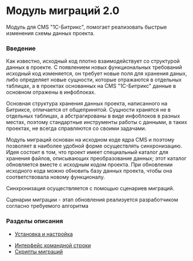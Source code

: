 Модуль миграций 2.0
===============

Модуль для CMS "1С-Битрикс", помогает реализовать быстрые изменения схемы данных проекта.

### Введение

Как известно, исходный код плотно взаимодействует со структурой данных в проекте. С появлением новых функциональных требований исходный код изменяется,
он требует новые поля для хранения даных, либо определяет новые сущности, которые отражаются в отдельных таблицах,
а в проектах основанных на CMS "1С-Битрикс" данные в основном отражены в инфоблоках.

Основная структура хранения данных проекта, написанного на Битриксе, отличается от общепринятой.
Сущности хранятся не в отдельных таблицах, а абстрагированы в виде инфоблоков в разных местах, поэтому стандартные
инструменты работы с данными, в таких проектах, не всегда справляются со своими задачами.

Модуль миграций основан на исходном коде ядра CMS и поэтому позволяет в наиболее удобной форме осуществлять синхронизацию. Идея состоит в том,
что проект имеет специальный каталог для хранения файлов, описывающих преобразование данных; этот каталог обновляется вместе с исходным кодом проекта.
При обновлении исходного кода можно обновить базу данных проекта, чтобы она соответствовала новому функционалу.

Синхронизация осуществляется с помощью сценариев миграций.

Сценарии миграции - этап обновления реализуется разработчиком согласно требуемого алгоритма

### Разделы описания

* [Установка и настройка](docs/setup.md) 
<!--* [Начало работы](docs/start.md)
* [Обновление площадки](docs/update.md)
-->
* [Интерфейс командной строки](docs/cli.md)
* [Скрипты миграций](docs/scripts.md)